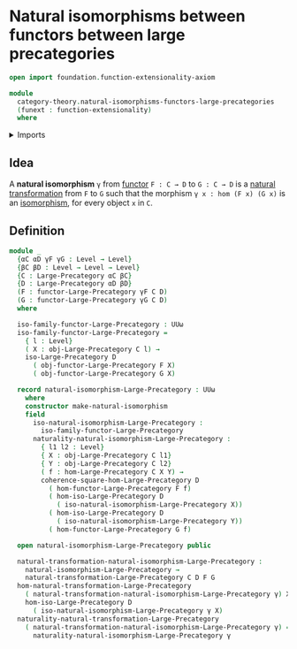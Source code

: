 # Natural isomorphisms between functors between large precategories

```agda
open import foundation.function-extensionality-axiom

module
  category-theory.natural-isomorphisms-functors-large-precategories
  (funext : function-extensionality)
  where
```

<details><summary>Imports</summary>

```agda
open import category-theory.commuting-squares-of-morphisms-in-large-precategories funext
open import category-theory.functors-large-precategories funext
open import category-theory.isomorphisms-in-large-precategories funext
open import category-theory.large-precategories funext
open import category-theory.natural-transformations-functors-large-precategories funext

open import foundation.universe-levels
```

</details>

## Idea

A **natural isomorphism** `γ` from
[functor](category-theory.functors-large-precategories.md) `F : C → D` to
`G : C → D` is a
[natural transformation](category-theory.natural-transformations-functors-large-precategories.md)
from `F` to `G` such that the morphism `γ x : hom (F x) (G x)` is an
[isomorphism](category-theory.isomorphisms-in-precategories.md), for every
object `x` in `C`.

## Definition

```agda
module _
  {αC αD γF γG : Level → Level}
  {βC βD : Level → Level → Level}
  {C : Large-Precategory αC βC}
  {D : Large-Precategory αD βD}
  (F : functor-Large-Precategory γF C D)
  (G : functor-Large-Precategory γG C D)
  where

  iso-family-functor-Large-Precategory : UUω
  iso-family-functor-Large-Precategory =
    { l : Level}
    ( X : obj-Large-Precategory C l) →
    iso-Large-Precategory D
      ( obj-functor-Large-Precategory F X)
      ( obj-functor-Large-Precategory G X)

  record natural-isomorphism-Large-Precategory : UUω
    where
    constructor make-natural-isomorphism
    field
      iso-natural-isomorphism-Large-Precategory :
        iso-family-functor-Large-Precategory
      naturality-natural-isomorphism-Large-Precategory :
        { l1 l2 : Level}
        { X : obj-Large-Precategory C l1}
        { Y : obj-Large-Precategory C l2}
        ( f : hom-Large-Precategory C X Y) →
        coherence-square-hom-Large-Precategory D
          ( hom-functor-Large-Precategory F f)
          ( hom-iso-Large-Precategory D
            ( iso-natural-isomorphism-Large-Precategory X))
          ( hom-iso-Large-Precategory D
            ( iso-natural-isomorphism-Large-Precategory Y))
          ( hom-functor-Large-Precategory G f)

  open natural-isomorphism-Large-Precategory public

  natural-transformation-natural-isomorphism-Large-Precategory :
    natural-isomorphism-Large-Precategory →
    natural-transformation-Large-Precategory C D F G
  hom-natural-transformation-Large-Precategory
    ( natural-transformation-natural-isomorphism-Large-Precategory γ) X =
    hom-iso-Large-Precategory D
      ( iso-natural-isomorphism-Large-Precategory γ X)
  naturality-natural-transformation-Large-Precategory
    ( natural-transformation-natural-isomorphism-Large-Precategory γ) =
      naturality-natural-isomorphism-Large-Precategory γ
```
